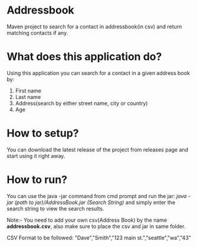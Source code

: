 # Addressbook
 Maven project to search for a contact in addressbook(in csv) and return matching contacts if any.

# What does this application do?
Using this application you can search for a contact in a given address book by:
1. First name
2. Last name
3. Address(search by either street name, city or country)
4. Age

# How to setup?
You can download the latest release of the project from releases page and start using it right away.

# How to run?

You can use the java -jar command from cmd prompt and run the jar:
*java -jar *(path to jar)*/AddressBook.jar *(Search String)**
and simply enter the search string to view the search results.

Note:- You need to add your own csv(Address Book) by the name **addressbook.csv**, also make sure to place the csv and jar in same folder.

CSV Format to be followed: "Dave","Smith","123 main st.","seattle","wa","43"

